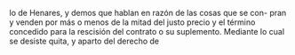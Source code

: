 lo de Henares, y demos que hablan en razón de las cosas que se con- pran y venden por más o menos de la mitad del justo precio y el término concedido para la rescisión del contrato o su suplemento. Mediante lo cual se desiste quita, y aparto del derecho de